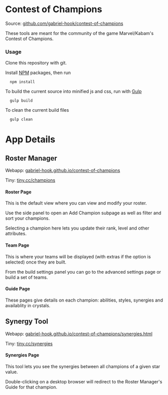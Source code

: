 # Contest of Champions

  Source: [github.com/gabriel-hook/contest-of-champions](https://github.com/gabriel-hook/contest-of-champions/)

  These tools are meant for the community of the game Marvel/Kabam's Contest of Champions.

### Usage

  Clone this repository with git.

  Install [NPM](https://www.npmjs.com/) packages, then run

```
  npm install
```

  To build the current source into minified js and css, run with [Gulp](http://gulpjs.com/)

```
  gulp build
```

  To clean the current build files

```
  gulp clean
```

# App Details

## Roster Manager
  
  Webapp: [gabriel-hook.github.io/contest-of-champions](http://gabriel-hook.github.io/contest-of-champions/)
  
  Tiny: [tiny.cc/champions](http://tiny.cc/champions)

#### Roster Page

  This is the default view where you can view and modify your roster.
    
  Use the side panel to open an Add Champion subpage as well as filter and sort your champions.
    
  Selecting a champion here lets you update their rank, level and other attributes.

#### Team Page

  This is where your teams will be displayed (with extras if the option is selected) once they are built.

  From the build settings panel you can go to the advanced settings page or build a set of teams.
    
#### Guide Page

  These pages give details on each champion: abilities, styles, synergies and availablity in crystals.
    
## Synergy Tool
  
  Webapp: [gabriel-hook.github.io/contest-of-champions/synergies.html](http://gabriel-hook.github.io/contest-of-champions/synergies.html)
  
  Tiny: [tiny.cc/synergies](http://tiny.cc/synergies)

#### Synergies Page

  This tool lets you see the synergies between all champions of a given star value.
    
  Double-clicking on a desktop browser will redirect to the Roster Manager's Guide for that champion.